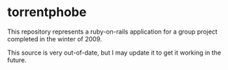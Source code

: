 # torrentphobe

This repository represents a ruby-on-rails application for a group project
completed in the winter of 2009.

This source is very out-of-date, but I may update it to get it working in the
future.
